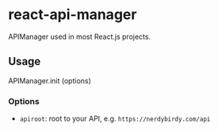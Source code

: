 # react-api-manager
APIManager used in most React.js projects.

## Usage

APIManager.init (options)

### Options

- `apiroot`: root to your API, e.g. `https://nerdybirdy.com/api`